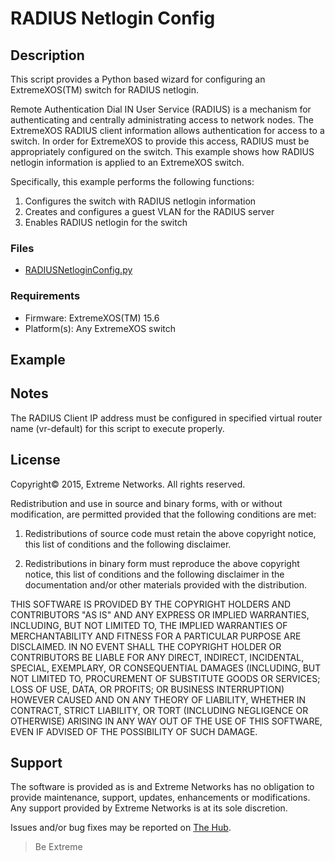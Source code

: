# RADIUS Netlogin Config

## Description
This script provides a Python based wizard for configuring an
ExtremeXOS(TM) switch for RADIUS netlogin.

Remote Authentication Dial IN User Service (RADIUS) is a mechanism
for authenticating and centrally administrating access to network
nodes.  The ExtremeXOS RADIUS client information allows authentication
for access to a switch.  In order for ExtremeXOS to provide this
access, RADIUS must be appropriately configured on the switch.  This
example shows how RADIUS netlogin information is applied to an
ExtremeXOS switch.

Specifically, this example performs the following functions:
1. Configures the switch with RADIUS netlogin information
2. Creates and configures a guest VLAN for the RADIUS server
3. Enables RADIUS netlogin for the switch

### Files
* [RADIUSNetloginConfig.py](RADIUSNetloginConfig.py)

### Requirements
* Firmware: ExtremeXOS(TM) 15.6
* Platform(s): Any ExtremeXOS switch

## Example

## Notes
The RADIUS Client IP address must be configured in specified virtual router
name (vr-default) for this script to execute properly.

## License
Copyright© 2015, Extreme Networks.  All rights reserved.

Redistribution and use in source and binary forms, with or without modification,
are permitted provided that the following conditions are met:

1. Redistributions of source code must retain the above copyright notice, this
list of conditions and the following disclaimer.

2. Redistributions in binary form must reproduce the above copyright notice,
this list of conditions and the following disclaimer in the documentation
and/or other materials provided with the distribution.

THIS SOFTWARE IS PROVIDED BY THE COPYRIGHT HOLDERS AND CONTRIBUTORS "AS IS" AND
ANY EXPRESS OR IMPLIED WARRANTIES, INCLUDING, BUT NOT LIMITED TO, THE IMPLIED
WARRANTIES OF MERCHANTABILITY AND FITNESS FOR A PARTICULAR PURPOSE ARE
DISCLAIMED. IN NO EVENT SHALL THE COPYRIGHT HOLDER OR CONTRIBUTORS BE LIABLE
FOR ANY DIRECT, INDIRECT, INCIDENTAL, SPECIAL, EXEMPLARY, OR CONSEQUENTIAL
DAMAGES (INCLUDING, BUT NOT LIMITED TO, PROCUREMENT OF SUBSTITUTE GOODS OR
SERVICES; LOSS OF USE, DATA, OR PROFITS; OR BUSINESS INTERRUPTION) HOWEVER
CAUSED AND ON ANY THEORY OF LIABILITY, WHETHER IN CONTRACT, STRICT LIABILITY,
OR TORT (INCLUDING NEGLIGENCE OR OTHERWISE) ARISING IN ANY WAY OUT OF THE USE
OF THIS SOFTWARE, EVEN IF ADVISED OF THE POSSIBILITY OF SUCH DAMAGE.

## Support
The software is provided as is and Extreme Networks has no obligation to provide
maintenance, support, updates, enhancements or modifications.
Any support provided by Extreme Networks is at its sole discretion.

Issues and/or bug fixes may be reported on [The Hub](https://community.extremenetworks.com/extreme).

>Be Extreme
